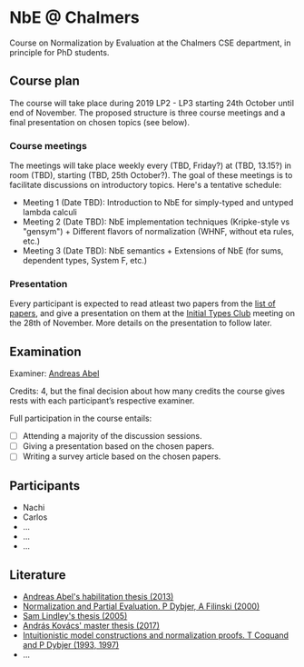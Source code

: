 # NbE @ Chalmers

Course on Normalization by Evaluation at the Chalmers CSE department, in principle for PhD students.

## Course plan

The course will take place during 2019 LP2 - LP3 starting 24th October until end of November. The proposed structure is three course meetings and a final presentation on chosen topics (see below). 

### Course meetings

The meetings will take place weekly every (TBD, Friday?) at (TBD, 13.15?) in room (TBD), starting (TBD, 25th October?). The goal of these meetings is to facilitate discussions on introductory topics. Here's a tentative schedule:

* Meeting 1 (Date TBD): Introduction to NbE for simply-typed and untyped lambda calculi
* Meeting 2 (Date TBD): NbE implementation techniques (Kripke-style vs "gensym") + Different flavors of normalization (WHNF, without eta rules, etc.)
* Meeting 3 (Date TBD): NbE semantics + Extensions of NbE (for sums, dependent types, System F, etc.)

### Presentation

Every participant is expected to read atleast two papers from the [list of papers](papers.md), and give a presentation on them at the [Initial Types Club](https://github.com/InitialTypes/Club/wiki) meeting on the 28th of November. More details on the presentation to follow later.

## Examination

Examiner: [Andreas Abel](http://www.cse.chalmers.se/~abela/)

Credits: 4, but the final decision about how many credits the course gives rests with each participant’s respective examiner.

Full participation in the course entails:

- [ ] Attending a majority of the discussion sessions.
- [ ] Giving a presentation based on the chosen papers.
- [ ] Writing a survey article based on the chosen papers.

## Participants

+ Nachi
+ Carlos
+ ...
+ ...
+ ...

## Literature

* [Andreas Abel's habilitation thesis (2013)](http://www.cse.chalmers.se/~abela/habil.pdf)
* [Normalization and Partial Evaluation. P Dybjer, A Filinski (2000)](https://link.springer.com/chapter/10.1007%2F3-540-45699-6_4)
* [Sam Lindley's thesis (2005)](https://www.era.lib.ed.ac.uk/handle/1842/778)
* [András Kovács' master thesis (2017)](https://github.com/AndrasKovacs/stlc-nbe/blob/separate-PSh/thesis.pdf)
* [Intuitionistic model constructions and normalization proofs. T Coquand and P Dybjer (1993, 1997)](https://www.cambridge.org/core/journals/mathematical-structures-in-computer-science/article/intuitionistic-model-constructions-and-normalization-proofs/15AE4B790FF9E4B1998CE92054DBD3CF)
* ...
